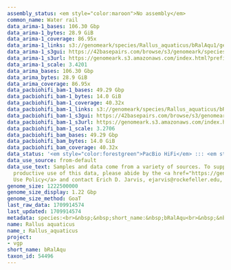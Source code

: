 ```yaml
---
assembly_status: <em style="color:maroon">No assembly</em>
common_name: Water rail
data_arima-1_bases: 106.30 Gbp
data_arima-1_bytes: 28.9 GiB
data_arima-1_coverage: 86.95x
data_arima-1_links: s3://genomeark/species/Rallus_aquaticus/bRalAqu1/genomic_data/arima/<br>
data_arima-1_s3gui: https://42basepairs.com/browse/s3/genomeark/species/Rallus_aquaticus/bRalAqu1/genomic_data/arima/
data_arima-1_s3url: https://genomeark.s3.amazonaws.com/index.html?prefix=species/Rallus_aquaticus/bRalAqu1/genomic_data/arima/
data_arima-1_scale: 3.4201
data_arima_bases: 106.30 Gbp
data_arima_bytes: 28.9 GiB
data_arima_coverage: 86.95x
data_pacbiohifi_bam-1_bases: 49.29 Gbp
data_pacbiohifi_bam-1_bytes: 14.0 GiB
data_pacbiohifi_bam-1_coverage: 40.32x
data_pacbiohifi_bam-1_links: s3://genomeark/species/Rallus_aquaticus/bRalAqu1/genomic_data/pacbio_hifi/<br>
data_pacbiohifi_bam-1_s3gui: https://42basepairs.com/browse/s3/genomeark/species/Rallus_aquaticus/bRalAqu1/genomic_data/pacbio_hifi/
data_pacbiohifi_bam-1_s3url: https://genomeark.s3.amazonaws.com/index.html?prefix=species/Rallus_aquaticus/bRalAqu1/genomic_data/pacbio_hifi/
data_pacbiohifi_bam-1_scale: 3.2706
data_pacbiohifi_bam_bases: 49.29 Gbp
data_pacbiohifi_bam_bytes: 14.0 GiB
data_pacbiohifi_bam_coverage: 40.32x
data_status: '<em style="color:forestgreen">PacBio HiFi</em> ::: <em style="color:forestgreen">Arima</em>'
data_use_source: from-default
data_use_text: Samples and data come from a variety of sources. To support fair and
  productive use of this data, please abide by the <a href="https://genome10k.soe.ucsc.edu/data-use-policies/">Data
  Use Policy</a> and contact Erich D. Jarvis, ejarvis@rockefeller.edu, with any questions.
genome_size: 1222500000
genome_size_display: 1.22 Gbp
genome_size_method: GoaT
last_raw_data: 1709914574
last_updated: 1709914574
metadata: species:<br>&nbsp;&nbsp;short_name:&nbsp;bRalAqu<br>&nbsp;&nbsp;name:&nbsp;Rallus&nbsp;aquaticus<br>&nbsp;&nbsp;taxon_id:&nbsp;54496<br>&nbsp;&nbsp;common_name:&nbsp;Water&nbsp;rail<br>&nbsp;&nbsp;order:<br>&nbsp;&nbsp;&nbsp;&nbsp;name:&nbsp;Gruiformes<br>&nbsp;&nbsp;family:<br>&nbsp;&nbsp;&nbsp;&nbsp;name:&nbsp;Rallidae<br>&nbsp;&nbsp;individuals:<br>&nbsp;&nbsp;&nbsp;&nbsp;-&nbsp;short_name:&nbsp;bRalAqu1<br>&nbsp;&nbsp;&nbsp;&nbsp;&nbsp;&nbsp;biosample_id:&nbsp;SAMEA113398957<br>&nbsp;&nbsp;&nbsp;&nbsp;&nbsp;&nbsp;sex:&nbsp;male<br>&nbsp;&nbsp;genome_size:&nbsp;1222500000<br>&nbsp;&nbsp;genome_size_method:&nbsp;GoaT<br>&nbsp;&nbsp;project:&nbsp;[&nbsp;vgp&nbsp;]<br>
name: Rallus aquaticus
name_: Rallus_aquaticus
project:
- vgp
short_name: bRalAqu
taxon_id: 54496
---
```

